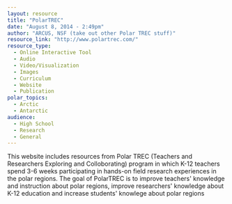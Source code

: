 ```yaml
---
layout: resource
title: "PolarTREC"
date: "August 8, 2014 - 2:49pm"
author: "ARCUS, NSF (take out other Polar TREC stuff)"
resource_link: "http://www.polartrec.com/"
resource_type:
  - Online Interactive Tool
  - Audio
  - Video/Visualization
  - Images
  - Curriculum
  - Website
  - Publication
polar_topics:
  - Arctic
  - Antarctic
audience:
  - High School
  - Research
  - General
---
```


This website includes resources from Polar TREC (Teachers and Researchers Exploring and Colloborating) program in which K-12 teachers spend 3-6 weeks participating in hands-on field research experiences in the polar regions.   The goal of PolarTREC is to improve teachers' knowledge and instruction about polar regions, improve researchers' knowledge about K-12  education and increase students' knowlege about polar regions